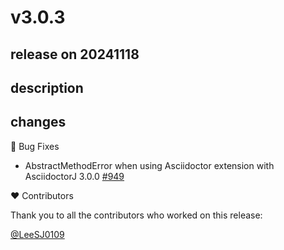 # v3.0.3

## release on 20241118
## description
## changes
🐞 Bug Fixes

* AbstractMethodError when using Asciidoctor extension with AsciidoctorJ 3.0.0 <a href="https://github.com/spring-projects/spring-restdocs/issues/949" data-hovercard-type="issue" data-hovercard-url="/spring-projects/spring-restdocs/issues/949/hovercard">#949</a>

❤️ Contributors

Thank you to all the contributors who worked on this release:

<a class="user-mention notranslate" data-hovercard-type="user" data-hovercard-url="/users/LeeSJ0109/hovercard" data-octo-click="hovercard-link-click" data-octo-dimensions="link_type:self" href="https://github.com/LeeSJ0109">@LeeSJ0109</a>

